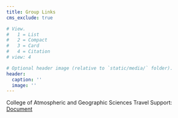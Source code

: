 ```yaml
---
title: Group Links
cms_exclude: true

# View.
#   1 = List
#   2 = Compact
#   3 = Card
#   4 = Citation
# view: 4

# Optional header image (relative to `static/media/` folder).
header:
  caption: ''
  image: ''
---
```


College of Atmospheric and Geographic Sciences Travel Support: <a href="https://www.ou.edu/content/dam/ags/documents/docs/ags-faculty-travel-assistance-program_2024.pdf">Document</a>

